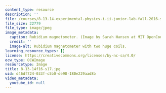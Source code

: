 ```yaml
---
content_type: resource
description: ''
file: /courses/8-13-14-experimental-physics-i-ii-junior-lab-fall-2016-spring-2017/d46df724033fc5b0de90180e229aad8b_8-13-14f16-s17.jpg
file_size: 22779
file_type: image/jpeg
image_metadata:
  caption: Rubidium magnetometer. (Image by Sarah Hansen at MIT OpenCourseWare.)
  credit: ''
  image-alt: Rubidium magnetometer with two huge coils.
learning_resource_types: []
license: https://creativecommons.org/licenses/by-nc-sa/4.0/
ocw_type: OCWImage
resourcetype: Image
title: 8-13-14f16-s17.jpg
uid: d46df724-033f-c5b0-de90-180e229aad8b
video_metadata:
  youtube_id: null
---
```

